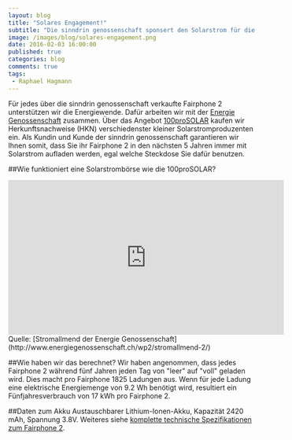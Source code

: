 ```yaml
---
layout: blog
title: "Solares Engagement!"
subtitle: "Die sinndrin genossenschaft sponsert den Solarstrom für die von uns verkauften Fairphone 2."
image: /images/blog/solares-engagement.png
date: 2016-02-03 16:00:00
published: true
categories: blog
comments: true
tags:
 - Raphael Hagmann
---
```

Für jedes über die sinndrin genossenschaft verkaufte Fairphone 2 unterstützen wir die Energiewende. Dafür arbeiten wir mit der [Energie Genossenschaft](http://www.energiegenossenschaft.ch/) zusammen. Über das Angebot [100proSOLAR](http://www.energiegenossenschaft.ch/wp2/produkte/solarstrom-kaufen/) kaufen wir Herkunftsnachweise (HKN) verschiedenster kleiner Solarstromproduzenten ein. Als Kundin und Kunde der sinndrin genossenschaft garantieren wir Ihnen somit, dass Sie ihr Fairphone 2 in den nächsten 5 Jahren immer mit Solarstrom aufladen werden, egal welche Steckdose Sie dafür benutzen.

##Wie funktioniert eine Solarstrombörse wie die 100proSOLAR?
<iframe width="560" height="315" src="https://www.youtube.com/embed/LgR6MwzIX9A" frameborder="0" allowfullscreen></iframe>
Quelle: [Stromallmend der Energie Genossenschaft](http://www.energiegenossenschaft.ch/wp2/stromallmend-2/)

##Wie haben wir das berechnet?
Wir haben angenommen, dass jedes Fairphone 2 während fünf Jahren jeden Tag von "leer" auf "voll" geladen wird. Dies macht pro Fairphone 1825 Ladungen aus. Wenn für jede Ladung eine elektrische Energiemenge von 9.2 Wh benötigt wird, resultiert ein Fünfjahresverbrauch von 17 kWh pro Fairphone 2.

##Daten zum Akku
Austauschbarer Lithium-Ionen-Akku, Kapazität 2420 mAh, Spannung 3.8V. Weiteres siehe [komplette technische Spezifikationen zum Fairphone 2](/angebote/fairphone-2/kaufen/#spezifikationen).